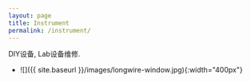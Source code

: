 ```yaml
---
layout: page
title: Instrument
permalink: /instrument/
---
```


DIY设备, Lab设备维修.


* ![]({{ site.baseurl }}/images/longwire-window.jpg){:width="400px"}

